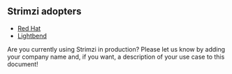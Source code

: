 ## Strimzi adopters

* [Red Hat](https://www.redhat.com/en)
* [Lightbend](https://www.lightbend.com/)

Are you currently using Strimzi in production?
Please let us know by adding your company name and, if you want, a description of your use case to this document!